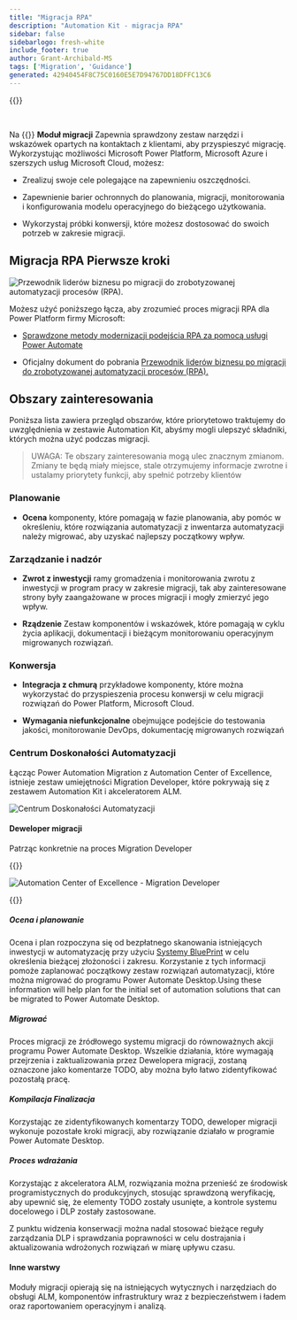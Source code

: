 ```yaml
---
title: "Migracja RPA"
description: "Automation Kit - migracja RPA"
sidebar: false
sidebarlogo: fresh-white
include_footer: true
author: Grant-Archibald-MS
tags: ['Migration', 'Guidance']
generated: 42940454F8C75C0160E5E7D94767DD18DFFC13C6
---
```


{{<toc>}}

<br/>

Na {{<product-name>}} **Moduł migracji** Zapewnia sprawdzony zestaw narzędzi i wskazówek opartych na kontaktach z klientami, aby przyspieszyć migrację. Wykorzystując możliwości Microsoft Power Platform, Microsoft Azure i szerszych usług Microsoft Cloud, możesz:

- Zrealizuj swoje cele polegające na zapewnieniu oszczędności.

- Zapewnienie barier ochronnych do planowania, migracji, monitorowania i konfigurowania modelu operacyjnego do bieżącego użytkowania.

- Wykorzystaj próbki konwersji, które możesz dostosować do swoich potrzeb w zakresie migracji.

## Migracja RPA Pierwsze kroki

![Przewodnik liderów biznesu po migracji do zrobotyzowanej automatyzacji procesów (RPA).](https://msflowblogscdn.azureedge.net/wp-content/uploads/2022/01/RPAWhitepaper_Img-241x300.png)

Możesz użyć poniższego łącza, aby zrozumieć proces migracji RPA dla Power Platform firmy Microsoft:

- [Sprawdzone metody modernizacji podejścia RPA za pomocą usługi Power Automate](https://powerautomate.microsoft.com/blog/proven-methods-to-modernize-your-rpa-approach-with-power-automate/)

- Oficjalny dokument do pobrania [Przewodnik liderów biznesu po migracji do zrobotyzowanej automatyzacji procesów (RPA).](https://aka.ms/PAD/RPAMigrationWhitepaper)

## Obszary zainteresowania

Poniższa lista zawiera przegląd obszarów, które priorytetowo traktujemy do uwzględnienia w zestawie Automation Kit, abyśmy mogli ulepszyć składniki, których można użyć podczas migracji.

> UWAGA: Te obszary zainteresowania mogą ulec znacznym zmianom. Zmiany te będą miały miejsce, stale otrzymujemy informacje zwrotne i ustalamy priorytety funkcji, aby spełnić potrzeby klientów

### Planowanie

- **Ocena** komponenty, które pomagają w fazie planowania, aby pomóc w określeniu, które rozwiązania automatyzacji z inwentarza automatyzacji należy migrować, aby uzyskać najlepszy początkowy wpływ.

### Zarządzanie i nadzór

- **Zwrot z inwestycji** ramy gromadzenia i monitorowania zwrotu z inwestycji w program pracy w zakresie migracji, tak aby zainteresowane strony były zaangażowane w proces migracji i mogły zmierzyć jego wpływ.

- **Rządzenie** Zestaw komponentów i wskazówek, które pomagają w cyklu życia aplikacji, dokumentacji i bieżącym monitorowaniu operacyjnym migrowanych rozwiązań.

### Konwersja

- **Integracja z chmurą** przykładowe komponenty, które można wykorzystać do przyspieszenia procesu konwersji w celu migracji rozwiązań do Power Platform, Microsoft Cloud.

- **Wymagania niefunkcjonalne** obejmujące podejście do testowania jakości, monitorowanie DevOps, dokumentację migrowanych rozwiązań

### Centrum Doskonałości Automatyzacji

Łącząc Power Automation Migration z Automation Center of Excellence, istnieje zestaw umiejętności Migration Developer, które pokrywają się z zestawem Automation Kit i akceleratorem ALM.

![Centrum Doskonałości Automatyzacji](/images/illustrations/automation-kit-migration.svg)

#### Deweloper migracji

Patrząc konkretnie na proces Migration Developer

{{<border>}}

![Automation Center of Excellence - Migration Developer](/images/illustrations/automation-kit-migration-developer.svg)

{{</border>}}

##### Ocena i planowanie

Ocena i plan rozpoczyna się od bezpłatnego skanowania istniejących inwestycji w automatyzację przy użyciu [Systemy BluePrint](https://www.blueprintsys.com/) w celu określenia bieżącej złożoności i zakresu. Korzystanie z tych informacji pomoże zaplanować początkowy zestaw rozwiązań automatyzacji, które można migrować do programu Power Automate Desktop.Using these information will help plan for the initial set of automation solutions that can be migrated to Power Automate Desktop.

##### Migrować

Proces migracji ze źródłowego systemu migracji do równoważnych akcji programu Power Automate Desktop. Wszelkie działania, które wymagają przejrzenia i zaktualizowania przez Dewelopera migracji, zostaną oznaczone jako komentarze TODO, aby można było łatwo zidentyfikować pozostałą pracę.

##### Kompilacja Finalizacja

Korzystając ze zidentyfikowanych komentarzy TODO, deweloper migracji wykonuje pozostałe kroki migracji, aby rozwiązanie działało w programie Power Automate Desktop.

##### Proces wdrażania

Korzystając z akceleratora ALM, rozwiązania można przenieść ze środowisk programistycznych do produkcyjnych, stosując sprawdzoną weryfikację, aby upewnić się, że elementy TODO zostały usunięte, a kontrole systemu docelowego i DLP zostały zastosowane.

Z punktu widzenia konserwacji można nadal stosować bieżące reguły zarządzania DLP i sprawdzania poprawności w celu dostrajania i aktualizowania wdrożonych rozwiązań w miarę upływu czasu.

#### Inne warstwy

Moduły migracji opierają się na istniejących wytycznych i narzędziach do obsługi ALM, komponentów infrastruktury wraz z bezpieczeństwem i ładem oraz raportowaniem operacyjnym i analizą.
